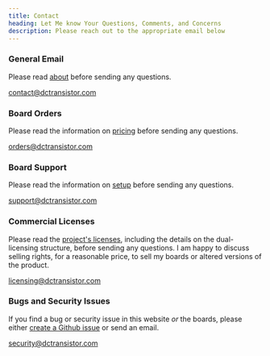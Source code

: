 ```yaml
---
title: Contact
heading: Let Me know Your Questions, Comments, and Concerns 
description: Please reach out to the appropriate email below
---
```

<div class="contact-box">
	<div class="contact-details">
		<h3 class="editable">General Email</h3>
		<p>Please read <a href="/about">about</a> before sending any questions.</p>
		<p><a href="mailto:logan@dctransistor.com">contact@dctransistor.com</a></p>
		<h3 class="editable">Board Orders</h3>
		<p>Please read the information on <a href="/pricing">pricing</a> before sending any questions.</p>
		<p><a href="mailto:orders@dctransistor.com">orders@dctransistor.com</a></p>
		<h3 class="editable">Board Support</h3>
		<p>Please read the information on <a href="/setup">setup</a> before sending any questions.</p>
		<p><a href="mailto:support@dctransistor.com">support@dctransistor.com</a></p>
		<h3 class="editable">Commercial Licenses</h3>
		<p>Please read the <a href="https://github.com/LArkema/dctransistor-project/blob/main/LICENSE.md">project's licenses</a>, 
		including the details on the dual-licensing structure, before sending any questions. 
		I am happy to discuss selling rights, for a reasonable price, to sell my boards or altered versions of the product.</p>
		<p><a href="mailto:licensing@dctransistor.com">licensing@dctransistor.com</a></p>
		<h3 class="editable">Bugs and Security Issues</h3>
		<p>If you find a bug or security issue in this website <i>or</i> the boards, please either <a href="https://github.com/LArkema/dctransistor-project/issues">
		create a Github issue</a> or send an email.</p>
		<p><a href="mailto:security@dctransistor.com">security@dctransistor.com</a></p>
	</div>
</div>
